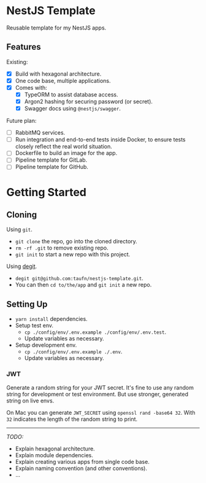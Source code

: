 # NestJS Template

Reusable template for my NestJS apps.

## Features

Existing:

-   [x] Build with hexagonal architecture.
-   [x] One code base, multiple applications.
-   [x] Comes with:
    -   [x] TypeORM to assist database access.
    -   [x] Argon2 hashing for securing password (or secret).
    -   [x] Swagger docs using `@nestjs/swagger`.

Future plan:

-   [ ] RabbitMQ services.
-   [ ] Run integration and end-to-end tests inside Docker, to ensure tests closely reflect the real world situation.
-   [ ] Dockerfile to build an image for the app.
-   [ ] Pipeline template for GitLab.
-   [ ] Pipeline template for GitHub.

# Getting Started

## Cloning

Using `git`.

-   `git clone` the repo, go into the cloned directory.
-   `rm -rf .git` to remove existing repo.
-   `git init` to start a new repo with this project.

Using [degit](https://github.com/Rich-Harris/degit).

-   `degit git@github.com:taufn/nestjs-template.git`.
-   You can then `cd to/the/app` and `git init` a new repo.

## Setting Up

-   `yarn install` dependencies.
-   Setup test env.
    -   `cp ./config/env/.env.example ./config/env/.env.test`.
    -   Update variables as necessary.
-   Setup development env.
    -   `cp ./config/env/.env.example ./.env`.
    -   Update variables as necessary.

### JWT

Generate a random string for your JWT secret. It's fine to use any random string for development or test environment. But use stronger, generated string on live envs.

On Mac you can generate `JWT_SECRET` using `openssl rand -base64 32`. With `32` indicates the length of the random string to print.

---

*TODO:*

-   Explain hexagonal architecture.
-   Explain module dependencies.
-   Explain creating various apps from single code base.
-   Explain naming convention (and other conventions).
-   ...
